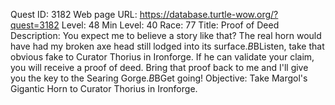 Quest ID: 3182
Web page URL: https://database.turtle-wow.org/?quest=3182
Level: 48
Min Level: 40
Race: 77
Title: Proof of Deed
Description: You expect me to believe a story like that? The real horn would have had my broken axe head still lodged into its surface.$B$BListen, take that obvious fake to Curator Thorius in Ironforge. If he can validate your claim, you will receive a proof of deed. Bring that proof back to me and I'll give you the key to the Searing Gorge.$B$BGet going! 
Objective: Take Margol's Gigantic Horn to Curator Thorius in Ironforge.
